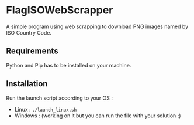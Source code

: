 # FlagISOWebScrapper
A simple program using web scrapping to download PNG images named by ISO Country Code.

## Requirements
Python and Pip has to be installed on your machine.

## Installation
Run the launch script according to your OS :

- Linux : `./launch_linux.sh`
- Windows : (working on it but you can run the file with your solution ;)